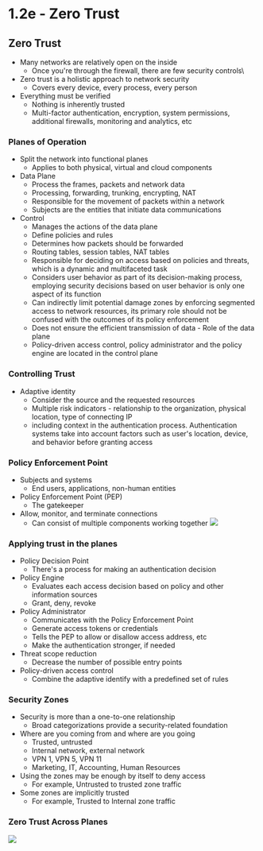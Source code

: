 # 1.2e - Zero Trust
## Zero Trust
- Many networks are relatively open on the inside
	- Once you're through the firewall, there are few security controls\
- Zero trust is a holistic approach to network security
	- Covers every device, every process, every person
- Everything must be verified
	- Nothing is inherently trusted
	- Multi-factor authentication, encryption, system permissions, additional firewalls, monitoring and analytics, etc
### Planes of Operation
- Split the network into functional planes
	- Applies to both physical, virtual and cloud components
- Data Plane
	- Process the frames, packets and network data
	- Processing, forwarding, trunking, encrypting, NAT
	- Responsible for the movement of packets within a network
	- Subjects are the entities that initiate data communications
- Control
	- Manages the actions of the data plane
	- Define policies and rules
	- Determines how packets should be forwarded
	- Routing tables, session tables, NAT tables
	- Responsible for deciding on access based on policies and threats, which is a dynamic and multifaceted task
	- Considers user behavior as part of its decision-making process, employing security decisions based on user behavior is only one aspect of its function
	- Can indirectly limit potential damage zones by enforcing segmented access to network resources, its primary role should not be confused with the outcomes of its policy enforcement
	- Does not ensure the efficient transmission of data - Role of the data plane
	- Policy-driven access control, policy administrator and the policy engine are located in the control plane 
### Controlling Trust
- Adaptive identity
	- Consider the source and the requested resources
	- Multiple risk indicators - relationship to the organization, physical location, type of connecting IP
	- including context in the authentication process. Authentication systems take into account factors such as user's location, device, and behavior before granting access
### Policy Enforcement Point
- Subjects and systems
	- End users, applications, non-human entities
- Policy Enforcement Point (PEP)
	- The gatekeeper
- Allow, monitor, and terminate connections
	- Can consist of multiple components working together
![](Pasted%20image%2020240905134240.png)
### Applying trust in the planes
- Policy Decision Point
	- There's a process for making an authentication decision
- Policy Engine
	- Evaluates each access decision based on policy and other information sources
	- Grant, deny, revoke
- Policy Administrator
	- Communicates with the Policy Enforcement Point
	- Generate access tokens or credentials
	- Tells the PEP to allow or disallow access address, etc
	- Make the authentication stronger, if needed
- Threat scope reduction
	- Decrease the number of possible entry points
- Policy-driven access control
	- Combine the adaptive identify with a predefined set of rules
### Security Zones
- Security is more than a one-to-one relationship
	- Broad categorizations provide a security-related foundation
- Where are you coming from and where are you going
	- Trusted, untrusted
	- Internal network, external network
	- VPN 1, VPN 5, VPN 11
	- Marketing, IT, Accounting, Human Resources
- Using the zones may be enough by itself to deny access
	- For example, Untrusted to trusted zone traffic
- Some zones are implicitly trusted
	- For example, Trusted to Internal zone traffic
### Zero Trust Across Planes
![](Pasted%20image%2020240905134844.png)
